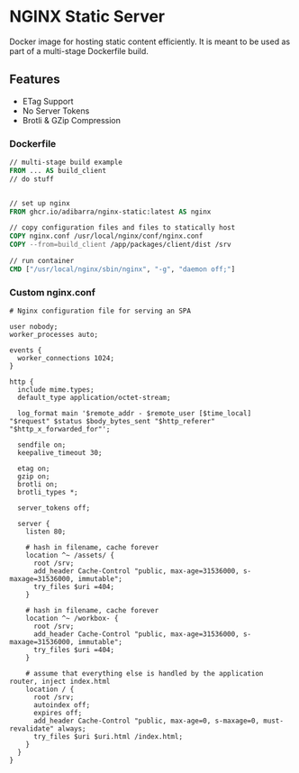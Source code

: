 # NGINX Static Server

Docker image for hosting static content efficiently. It is meant to be used as part of a multi-stage Dockerfile build.

## Features

- ETag Support
- No Server Tokens
- Brotli & GZip Compression


### Dockerfile
```dockerfile
// multi-stage build example
FROM ... AS build_client
// do stuff 


// set up nginx
FROM ghcr.io/adibarra/nginx-static:latest AS nginx

// copy configuration files and files to statically host
COPY nginx.conf /usr/local/nginx/conf/nginx.conf
COPY --from=build_client /app/packages/client/dist /srv

// run container
CMD ["/usr/local/nginx/sbin/nginx", "-g", "daemon off;"]
```

### Custom nginx.conf
```
# Nginx configuration file for serving an SPA

user nobody;
worker_processes auto;

events {
  worker_connections 1024;
}

http {
  include mime.types;
  default_type application/octet-stream;

  log_format main '$remote_addr - $remote_user [$time_local] "$request" $status $body_bytes_sent "$http_referer" "$http_x_forwarded_for"';

  sendfile on;
  keepalive_timeout 30;

  etag on;
  gzip on;
  brotli on;
  brotli_types *;

  server_tokens off;

  server {
    listen 80;

    # hash in filename, cache forever
    location ^~ /assets/ {
      root /srv;
      add_header Cache-Control "public, max-age=31536000, s-maxage=31536000, immutable";
      try_files $uri =404;
    }

    # hash in filename, cache forever
    location ^~ /workbox- {
      root /srv;
      add_header Cache-Control "public, max-age=31536000, s-maxage=31536000, immutable";
      try_files $uri =404;
    }

    # assume that everything else is handled by the application router, inject index.html
    location / {
      root /srv;
      autoindex off;
      expires off;
      add_header Cache-Control "public, max-age=0, s-maxage=0, must-revalidate" always;
      try_files $uri $uri.html /index.html;
    }
  }
}
```
